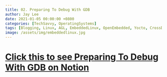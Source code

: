 ```yaml
---
title: 02. Preparing To Debug With GDB
author: Jay Lee
date: 2021-01-05 00:00:00 +0800
categories: [TechSavvy, OperatingSystems]
tags: [Blogging, Linux, AGL, EmbeddedLinux, OpenEmbedded, Yocto, CrossDevelopment, GCC, GDB, Toolchain]
image: /assets/img/embeddedlinux.jpg
---
```


# [Click this to see Preparing To Debug With GDB on Notion](https://www.notion.so/jayleekr/02-PreparingToDebugWithGDB-d10032c512df415f849c68ec13d3cc94)
